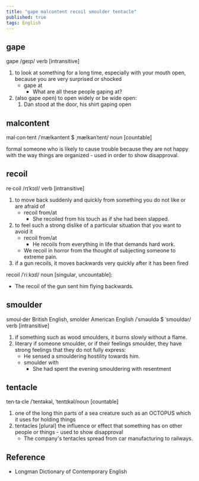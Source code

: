 ```yaml
---
title: "gape malcontent recoil smoulder tentacle"
published: true
tags: English
---
```


## gape

gape /ɡeɪp/ verb [intransitive]

1. to look at something for a long time, especially with your mouth open,
   because you are very surprised or shocked
   - gape at
     - What are all these people gaping at?
2. (also gape open) to open widely or be wide open:
   1. Dan stood at the door, his shirt gaping open

## malcontent

mal·con·tent /ˈmælkəntent $ ˌmælkənˈtent/ noun [countable]

formal someone who is likely to cause trouble because they are not happy with
the way things are organized - used in order to show disapproval.

## recoil


re·coil /rɪˈkɔɪl/ verb [intransitive]

1. to move back suddenly and quickly from something you do not like or are
   afraid of
    - recoil from/at
      - She recoiled from his touch as if she had been slapped.
2. to feel such a strong dislike of a particular situation that you want to
   avoid it
    - recoil from/at
      - He recoils from everything in life that demands hard work.
    - We recoil in horror from the thought of subjecting someone to extreme
      pain.
3. if a gun recoils, it moves backwards very quickly after it has been fired

recoil /ˈriːkɔɪl/ noun [singular, uncountable]:

- The recoil of the gun sent him flying backwards.

## smoulder

smoul·der British English, smolder American English /ˈsməʊldə $ ˈsmoʊldər/ verb
[intransitive]

1. if something such as wood smoulders, it burns slowly without a flame.
2. literary if someone smoulder, or if their feelings smoulder, they have strong
   feelings that they do not fully express:
    - He sensed a smouldering hostility towards him.
    - smoulder with
      - She had spent the evening smouldering with resentment

## tentacle

ten·ta·cle /ˈtentəkəl, ˈtentɪkəl/noun [countable]

1. one of the long thin parts of a sea creature such as an OCTOPUS which it uses
   for holding things
2. tentacles [plural] the influence or effect that something has on other people
   or things - used to show disapproval
   - The company's tentacles spread from car manufacturing to railways.

## Reference

- Longman Dictionary of Contemporary English
